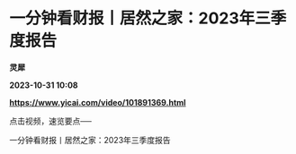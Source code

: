 # 一分钟看财报丨居然之家：2023年三季度报告
**灵犀**

**2023-10-31 10:08**

**https://www.yicai.com/video/101891369.html**

点击视频，速览要点──

一分钟看财报丨居然之家：2023年三季度报告